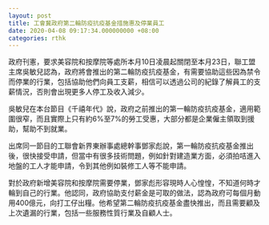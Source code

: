 ```yaml
---
layout: post
title: 工會冀政府第二輪防疫抗疫基金措施惠及停業員工
date: 2020-04-08 09:17:34.000000000 +08:00
categories: rthk
---
```


政府刊憲，要求美容院和按摩院等處所本月10日凌晨起關閉至本月23日，聯工盟主席吳敏兒認為，政府將會推出的第二輪防疫抗疫基金，有需要協助這些因為禁令而停業的行業，包括協助他們向員工支薪，相信可以透過公司的紀錄了解員工的支薪情況，否則會出現更多人停工及收入減少。

吳敏兒在本台節目《千禧年代》說，政府之前推出的第一輪防疫抗疫基金，適用範圍很窄，而且實際上只有約6%至7%的勞工受惠，大部分都是企業僱主領取到援助，幫助不到就業。

出席同一節目的工聯會新界東辦事處總幹事鄧家彪說，第一輪防疫抗疫基金推出後，很快接受申請，但當中有很多技術問題，例如針對建造業方面，必須拍咭進入地盤的工人才能申請，令到其他例如裝修工人等不能申請。

對於政府新增美容院和按摩院需要停業，鄧家彪形容現時人心惶惶，不知道何時才輪到自己的行業。他認同，政府協助支付薪金是可取的做法，認為政府可每個月動用400億元，向打工仔出糧。他希望第二輪防疫抗疫基金盡快推出，而且需要顧及上次遺漏的行業，包括一些服務性質行業及自顧人士。
